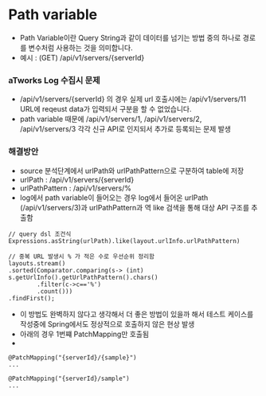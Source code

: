 # Path variable
- Path Variable이란 Query String과 같이 데이터를 넘기는 방법 중의 하나로 경로를 변수처럼 사용하는 것을 의미합니다. 
- 예시 : (GET) /api/v1/servers/{serverId} 

### aTworks Log 수집시 문제 
- /api/v1/servers/{serverId} 의 경우 실제 url 호출시에는 /api/v1/servers/11 URL에 reqeust data가 입력되서 구분을 할 수 없었습니다.
- path variable 때문에 /api/v1/servers/1, /api/v1/servers/2, /api/v1/servers/3 각각 신규 API로 인지되서 추가로 등록되는 문제 발생

### 해결방안 
- source 분석단계에서 urlPath와 urlPathPattern으로 구분하여 table에 저장 
- urlPath : /api/v1/servers/{serverId}
- urlPathPattern : /api/v1/servers/%
- log에서 path variable이 들어오는 경우 log에서 들어온 urlPath (/api/v1/servers/3)과 urlPathPattern과 역 like 검색을 통해 대상 API 구조를 추출함 

```
// query dsl 조건식 
Expressions.asString(urlPath).like(layout.urlInfo.urlPathPattern)

// 중복 URL 발생시 % 가 적은 수로 우선순위 정리함
layouts.stream()
.sorted(Comparator.comparing(s-> (int) s.getUrlInfo().getUrlPathPattern().chars()
        .filter(c->c=='%')
        .count()))
.findFirst();
```

- 이 방법도 완벽하지 않다고 생각해서 더 좋은 방법이 있을까 해서 테스트 케이스를 작성중에 Spring에서도 정상적으로 호출하지 않은 현상 발생 
- 아래의 경우 1번쨰 PatchMapping만 호출됨 
- 
```
@PatchMapping("{serverId}/{sample}")
...

@PatchMapping("{serverId}/sample")
... 
``` 
